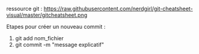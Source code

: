 ressource git : https://raw.githubusercontent.com/nerdgirl/git-cheatsheet-visual/master/gitcheatsheet.png

Etapes pour créer un nouveau commit :
1. git add nom_fichier
2. git commit -m "message explicatif"